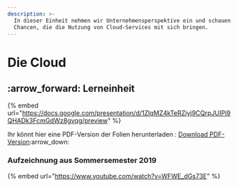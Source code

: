 ```yaml
---
description: >-
  In dieser Einheit nehmen wir Unternehmensperspektive ein und schauen auf die
  Chancen, die die Nutzung von Cloud-Services mit sich bringen.
---
```


# Die Cloud

## :arrow\_forward: Lerneinheit

{% embed url="https://docs.google.com/presentation/d/1ZlqMZ4kTeRZiyj9CQrpJUIPi9QHADk3FcmGdWz8gvqg/preview" %}

Ihr könnt hier eine PDF-Version der Folien herunterladen : [Download PDF-Version](https://docs.google.com/presentation/d/1ZlqMZ4kTeRZiyj9CQrpJUIPi9QHADk3FcmGdWz8gvqg/export/pdf):arrow\_down:&#x20;

### Aufzeichnung aus Sommersemester 2019

{% embed url="https://www.youtube.com/watch?v=WFWE_dGs73E" %}

